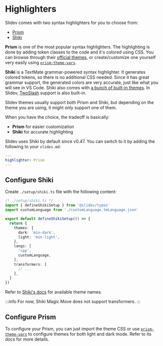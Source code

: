 # Highlighters

Slidev comes with two syntax highlighters for you to choose from:

- [Prism](https://prismjs.com/)
- [Shiki](https://github.com/shikijs/shiki)

**Prism** is one of the most popular syntax highlighters. The highlighting is done by adding token classes to the code and it's colored using CSS. You can browse through their [official themes](https://github.com/PrismJS/prism-themes), or create/customize one yourself very easily using [`prism-theme-vars`](https://github.com/antfu/prism-theme-vars).

**Shiki** is a TextMate grammar-powered syntax highlighter. It generates colored tokens, so there is no additional CSS needed. Since it has great grammar support, the generated colors are very accurate, just like what you will see in VS Code. Shiki also comes with [a bunch of built-in themes](https://shiki.style/themes). In Slidev, [TwoSlash](https://sli.dev/guide/syntax#twoslash-integration) support is also built-in.

Slidev themes usually support both Prism and Shiki, but depending on the theme you are using, it might only support one of them.

When you have the choice, the tradeoff is basically:

- **Prism** for easier customization
- **Shiki** for accurate highlighting

Slidev uses Shiki by default since v0.47. You can switch to it by adding the following to your `slides.md`:

```yaml
---
highlighter: Prism
---
```

## Configure Shiki

<Environment type="node" />

Create `./setup/shiki.ts` file with the following content:

```ts
/* ./setup/shiki.ts */
import { defineShikiSetup } from '@slidev/types'
import customLanguage from './customLanguage.tmLanguage.json'

export default defineShikiSetup(() => {
  return {
    themes: {
      dark: 'min-dark',
      light: 'min-light',
    },
    langs: [
      'cpp',
      customLanguage,
    ],
    transformers: [
      // ...
    ],
  }
})
```

Refer to [Shiki's docs](https://shiki.style) for available theme names.

:::info
For now, Shiki Magic Move does not support transformers.
:::

## Configure Prism

To configure your Prism, you can just import the theme CSS or use [`prism-theme-vars`](https://github.com/antfu/prism-theme-vars) to configure themes for both light and dark mode. Refer to its docs for more details.
